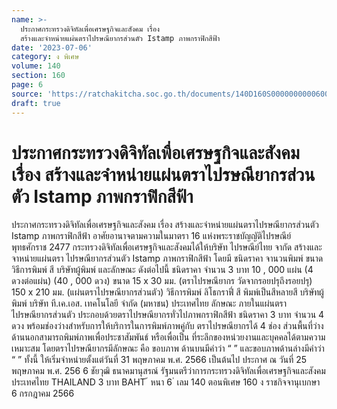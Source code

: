 ```yaml
---
name: >-
  ประกาศกระทรวงดิจิทัลเพื่อเศรษฐกิจและสังคม เรื่อง
  สร้างและจำหน่ายแผ่นตราไปรษณียากรส่วนตัว Istamp ภาพกราฟิกสีฟ้า
date: '2023-07-06'
category: ง พิเศษ
volume: 140
section: 160
page: 6
source: 'https://ratchakitcha.soc.go.th/documents/140D160S0000000000600.pdf'
draft: true
---
```


# ประกาศกระทรวงดิจิทัลเพื่อเศรษฐกิจและสังคม เรื่อง สร้างและจำหน่ายแผ่นตราไปรษณียากรส่วนตัว Istamp ภาพกราฟิกสีฟ้า

ประกาศกระทรวงดิจิทัลเพื่อเศรษฐกิจและสังคม เรื่อง สร้างและจำหน่ายแผ่นตราไปรษณียากรส่วนตัว Istamp ภาพกราฟิกสีฟ้า อาศัยอานาจตามความในมาตรา 16 แห่งพระราชบัญญัติไปรษณีย์ พุทธศักราช 2477 กระทรวงดิจิทัลเพื่อเศรษฐกิจและสังคมได้ให้บริษัท ไปรษณีย์ไทย จากัด สร้างและจาหน่ายแผ่นตรา ไปรษณียากรส่วนตัว Istamp ภาพกราฟิกสีฟ้า โดยมี ชนิดราคา จานวนพิมพ์ ขนาด วิธีการพิมพ์ สี บริษัทผู้พิมพ์ และลักษณะ ดังต่อไปนี้ ชนิดราคา จำนวน 3 บาท 10 , 000 แผ่น (4 ดวงต่อแผ่น) (40 , 000 ดวง) ขนาด 15 x 30 มม. (ตราไปรษณียากร วัดจากรอยปรุถึงรอยปรุ) 150 x 210 มม. (แผ่นตราไปรษณียากรส่วนตัว) วิธีการพิมพ์ ลิโธกราฟี่ สี พิมพ์เป็นสีหลายสี บริษัทผู้พิมพ์ บริษัท ที.เค.เอส. เทคโนโลยี จำกัด (มหาชน) ประเทศไทย ลักษณะ ภายในแผ่นตราไปรษณียากรส่วนตัว ประกอบด้วยตราไปรษณียากรทั่วไปภาพกราฟิกสีฟ้า ชนิดราคา 3 บาท จำนวน 4 ดวง พร้อมช่องว่างสำหรับการให้บริการในการพิมพ์ภาพคู่กับ ตราไปรษณียากรได้ 4 ช่อง ส่วนพื้นที่ว่างด้านนอกสามารถพิมพ์ภาพเพื่อประชาสัมพันธ์ หรือเพื่อเป็น ที่ระลึกของหน่วยงานและบุคคลได้ตามความเหมาะสม โดยตราไปรษณียากรมีลักษณะ คือ ขอบภาพ ด้านบนมีคำว่า “ ” และขอบภาพด้านล่างมีคำว่า “ ” ทั้งนี้ ให้เริ่มจำหน่ายตั้งแต่วันที่ 31 พฤษภาคม พ.ศ. 2566 เป็นต้นไป ประกาศ ณ วันที่ 25 พฤษภาคม พ.ศ. 256 6 ชัยวุฒิ ธนาคมานุสรณ์ รัฐมนตรีว่าการกระทรวงดิจิทัลเพื่อเศรษฐกิจและสังคม ประเทศไทย THAILAND 3 บาท BAHT ้ หนา 6 ่ เลม 140 ตอนพิเศษ 160 ง ราชกิจจานุเบกษา 6 กรกฎาคม 2566
